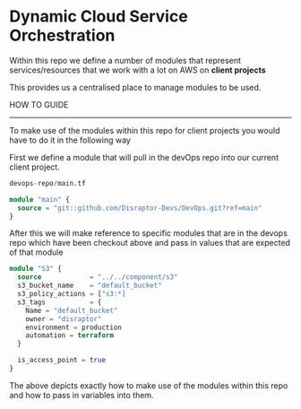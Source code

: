 Dynamic Cloud Service Orchestration
===================================

Within this repo we define a number of modules that represent services/resources that we work with a lot on AWS on __client projects__ 

This provides us a centralised place to manage modules to be used.

HOW TO GUIDE

---
To make use of the modules within this repo for client projects you would have to do it in the following way

First we define a module that will pull in the devOps repo into our current client project.

```terraform
devops-repo/main.tf

module "main" {
  source = "git::github.com/Disraptor-Devs/DevOps.git?ref=main"
}
```

After this we will make reference to specific modules that are in the devops repo which have been checkout above and pass in values that are expected of that module

```terraform
module "S3" {
  source            = "../../component/s3"
  s3_bucket_name    = "default_bucket"
  s3_policy_actions = ["s3:*]
  s3_tags           = {
    Name = "default_bucket"
    owner = "disraptor"
    environment = production
    automation = terraform 
  }

  is_access_point = true
}
```

The above depicts exactly how to make use of the modules within this repo and how to pass in variables into them.
